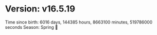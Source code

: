 # Version: v16.5.19
Time since birth: 6016 days, 144385 hours, 8663100 minutes, 519786000 seconds
Season: Spring 🌸
